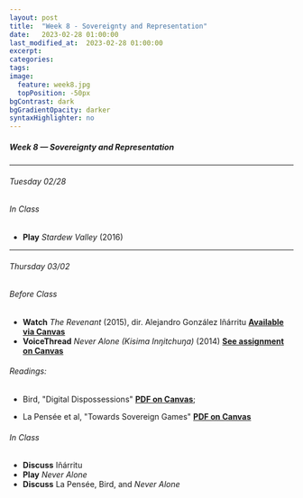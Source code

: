 ```yaml
---
layout: post
title:  "Week 8 - Sovereignty and Representation"
date:   2023-02-28 01:00:00
last_modified_at:  2023-02-28 01:00:00
excerpt: 
categories: 
tags: 
image:
  feature: week8.jpg
  topPosition: -50px
bgContrast: dark
bgGradientOpacity: darker
syntaxHighlighter: no
---
```

##### **Week 8 — Sovereignty and Representation**

---

###### Tuesday 02/28

###### *In Class*
- **Play** *Stardew Valley* (2016) 

---

###### Thursday 03/02

###### *Before Class*
- **Watch** *The Revenant* (2015), dir. Alejandro González Iñárritu [**Available via Canvas**](https://uncch.instructure.com/courses/17305/discussion_topics/153513)
- **VoiceThread** *Never Alone (Kisima Inŋitchuŋa)* (2014) [**See assignment on Canvas**](https://uncch.instructure.com/courses/17305/assignments/189004)

###### Readings:

- Bird, "Digital Dispossessions" [**PDF on Canvas**](https://uncch.instructure.com/courses/17305/files/folder/Readings?preview=2905193);

- La Pensée et al, "Towards Sovereign Games" [**PDF on Canvas**](https://uncch.instructure.com/courses/17305/files/folder/Readings?preview=2905194)

###### *In Class*
- **Discuss** Iñárritu
- **Play** *Never Alone*
- **Discuss** La Pensée, Bird, and *Never Alone*
